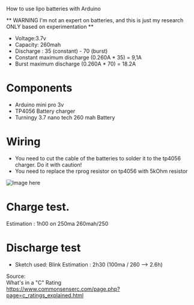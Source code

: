How to use lipo batteries with Arduino

** WARNING I'm not an expert on batteries, and this is just my research ONLY based on experimentation **

* Voltage:3.7v    
* Capacity: 260mah    
* Discharge : 35 (constant) - 70 (burst)   
* Constant maximum discharge (0.260A * 35) = 9,1A
* Burst maximum discharge (0.260A * 70) = 18.2A

# Components
* Arduino mini pro 3v
* TP4056 Battery charger
* Turningy 3.7 nano tech 260 mah Battery

# Wiring
* You need to cut the cable of the batteries to solder it to the tp4056 charger. Do it with caution!
* You need to replace the rprog resistor on tp4056 with 5kOhm resistor
 
![Image here](link)

# Charge test.
Estimation : 1h00 on 250ma
260mah/250

# Discharge test
* Sketch used: Blink
Estimation : 2h30 (100ma / 260 --> 2.6h)

Source:    
What's in a "C" Rating    
https://www.commonsenserc.com/page.php?page=c_ratings_explained.html   